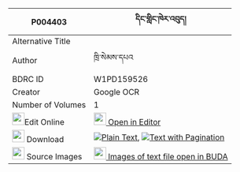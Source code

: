 |P004403|དིང་གླིང་ཁེར་འབུད། 
| --- | --- 
|Alternative Title |
|Author| ཁྲི་སེམས་དཔའ
|BDRC ID | W1PD159526
|Creator | Google OCR
|Number of Volumes| 1
|<img width="25" src="https://img.icons8.com/color/25/000000/edit-property.png">Edit Online| [<img width="25" src="https://avatars.githubusercontent.com/u/45091458?s=200&v=4"> Open in Editor](http://editor.openpecha.org/P004403)
|<img width="25" src="https://img.icons8.com/fluent/48/000000/download-2.png"/>  Download | [![](https://img.icons8.com/color/20/000000/txt.png)Plain Text](https://github.com/Openpecha/P004403/releases/download/v2/ding_ling_khe_ra_bu_plain_P004403.zip), [![](https://img.icons8.com/color/20/000000/txt.png)Text with Pagination](https://github.com/Openpecha/P004403/releases/download/v2/ding_ling_khe_ra_bu_pages_P004403.zip)
|<img width="25" src="https://img.icons8.com/plasticine/100/000000/pictures-folder.png"/>  Source Images | [<img width="25" src="https://library.bdrc.io/icons/BUDA-small.svg"> Images of text file open in BUDA](https://library.bdrc.io/show/bdr:W1PD159526)